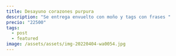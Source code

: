 ```yaml
---
title: Desayuno corazones purpura
description: "Se entrega envuelto con moño y tags con frases "
precio: "22500"
tags:
  - post
  - featured
image: /assets/assets/img-20220404-wa0054.jpg
---
```

